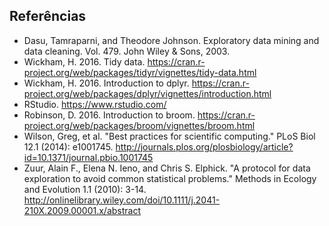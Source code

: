 ## Referências

* Dasu, Tamraparni, and Theodore Johnson. Exploratory data mining and data cleaning. Vol. 479. John Wiley & Sons, 2003.
*  Wickham, H. 2016. Tidy data. https://cran.r-project.org/web/packages/tidyr/vignettes/tidy-data.html
* Wickham, H. 2016. Introduction to dplyr. https://cran.r-project.org/web/packages/dplyr/vignettes/introduction.html
* RStudio. https://www.rstudio.com/
* Robinson, D. 2016. Introduction to broom. https://cran.r-project.org/web/packages/broom/vignettes/broom.html
* Wilson, Greg, et al. "Best practices for scientific computing." PLoS Biol 12.1 (2014): e1001745. http://journals.plos.org/plosbiology/article?id=10.1371/journal.pbio.1001745
* Zuur, Alain F., Elena N. Ieno, and Chris S. Elphick. "A protocol for data exploration to avoid common statistical problems." Methods in Ecology and Evolution 1.1 (2010): 3-14. http://onlinelibrary.wiley.com/doi/10.1111/j.2041-210X.2009.00001.x/abstract